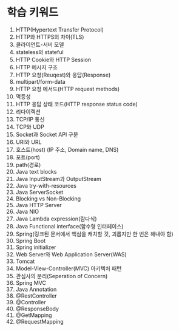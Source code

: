 # 학습 키워드

1. HTTP(Hypertext Transfer Protocol)
2. HTTP와 HTTPS의 차이(TLS)
3. 클라이언트-서버 모델
4. stateless와 stateful
5. HTTP Cookie와 HTTP Session
6. HTTP 메시지 구조
7. HTTP 요청(Reuqest)와 응답(Response)
8. multipart/form-data
9. HTTP 요청 메서드(HTTP request methods)
10. 멱등성
11. HTTP 응답 상태 코드(HTTP response status code)
12. 리다이렉션
13. TCP/IP 통신
14. TCP와 UDP
15. Socket과 Socket API 구분
16. URI와 URL
17. 호스트(host) (IP 주소, Domain name, DNS)
18. 포트(port)
19. path(경로)
20. Java text blocks
21. Java InputStream과 OutputStream
22. Java try-with-resources
23. Java ServerSocket
24. Blocking vs Non-Blocking
25. Java HTTP Server
26. Java NIO
27. Java Lambda expression(람다식)
28. Java Functional interface(함수형 인터페이스)
29. Spring(링크된 문서에서 핵심을 캐치할 것, 괴롭지만 한 번은 해내야 함)
30. Spring Boot
31. Spring initializer
32. Web Server와 Web Application Server(WAS)
33. Tomcat
34. Model-View-Controller(MVC) 아키텍처 패턴
35. 관심사의 분리(Seperation of Concern)
36. Spring MVC
37. Java Annotation
38. @RestController
39. @Controller
40. @ResponseBody
41. @GetMapping
42. @RequestMapping